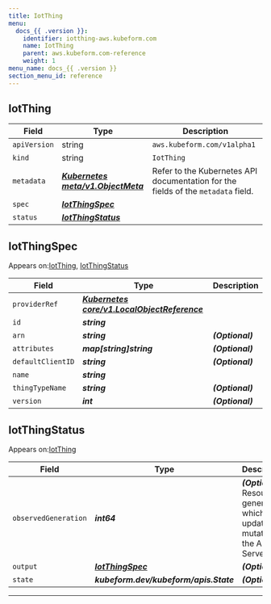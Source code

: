 ```yaml
---
title: IotThing
menu:
  docs_{{ .version }}:
    identifier: iotthing-aws.kubeform.com
    name: IotThing
    parent: aws.kubeform.com-reference
    weight: 1
menu_name: docs_{{ .version }}
section_menu_id: reference
---
```


## IotThing
| Field | Type | Description |
| ------ | ----- | ----------- |
| `apiVersion` | string | `aws.kubeform.com/v1alpha1` |
|    `kind` | string | `IotThing` |
| `metadata` | ***[Kubernetes meta/v1.ObjectMeta](https://kubernetes.io/docs/reference/generated/kubernetes-api/v1.13/#objectmeta-v1-meta)***|Refer to the Kubernetes API documentation for the fields of the `metadata` field.|
| `spec` | ***[IotThingSpec](#iotthingspec)***||
| `status` | ***[IotThingStatus](#iotthingstatus)***||
## IotThingSpec

Appears on:[IotThing](#iotthing), [IotThingStatus](#iotthingstatus)

| Field | Type | Description |
| ------ | ----- | ----------- |
| `providerRef` | ***[Kubernetes core/v1.LocalObjectReference](https://kubernetes.io/docs/reference/generated/kubernetes-api/v1.13/#localobjectreference-v1-core)***||
| `id` | ***string***||
| `arn` | ***string***| ***(Optional)*** |
| `attributes` | ***map[string]string***| ***(Optional)*** |
| `defaultClientID` | ***string***| ***(Optional)*** |
| `name` | ***string***||
| `thingTypeName` | ***string***| ***(Optional)*** |
| `version` | ***int***| ***(Optional)*** |
## IotThingStatus

Appears on:[IotThing](#iotthing)

| Field | Type | Description |
| ------ | ----- | ----------- |
| `observedGeneration` | ***int64***| ***(Optional)*** Resource generation, which is updated on mutation by the API Server.|
| `output` | ***[IotThingSpec](#iotthingspec)***| ***(Optional)*** |
| `state` | ***kubeform.dev/kubeform/apis.State***| ***(Optional)*** |
---
